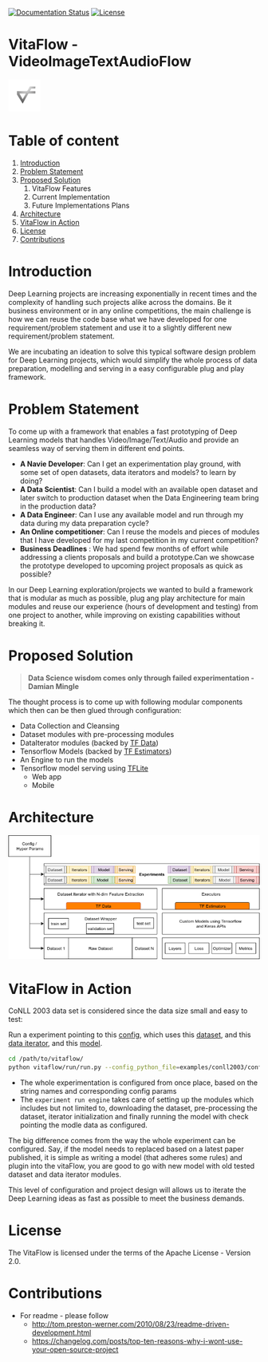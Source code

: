 [![Documentation Status](https://readthedocs.org/projects/vitaflow/badge/?version=latest)](https://vitaflow.readthedocs.io/en/latest/?badge=latest)
[![License](https://img.shields.io/badge/license-Apache%202.0-blue.svg)](https://github.com/imaginea/vitaflow/blob/master/LICENSE)
 

# VitaFlow - VideoImageTextAudioFlow
 ![](vitaflow-icon.png)

# Table of content

1. [Introduction](#introduction)
2. [Problem Statement](#problem-statement)
3. [Proposed Solution](#proposed-solution)
    1. VitaFlow Features <!--what has been done/Available Features -->
    2. Current Implementation <!--what is being prepared -->
    3. Future Implementations Plans <!--what is next -->
4. [Architecture](#architecture)
5. [VitaFlow in Action](#vitaflow-in-action)
6. [License](#license)
7. [Contributions](#contributions) 
 
# Introduction

Deep Learning projects are increasing exponentially in recent times and the complexity of handling such projects alike across the domains. Be it business environment or in any online competitions, the main challenge is how we can reuse the code base what we have developed for one requirement/problem statement and use it to a slightly different new requirement/problem statement. 

We are incubating an ideation to solve this typical software design problem for Deep Learning projects, which would simplify the whole process of data preparation, modelling and serving in a easy configurable plug and play framework.

# Problem Statement

To come up with a framework that enables a fast prototyping of Deep Learning models that handles Video/Image/Text/Audio and provide an seamless way of serving them in different end points.

- **A Navie Developer**: Can I get an experimentation play ground, with some set of open datasets, data iterators and models? to learn by doing?
- **A Data Scientist**: Can I build a model with an available open dataset and later switch to production dataset when the Data Engineering team bring in the production data?
- **A Data Engineer**: Can I use any available model and run through my data during my data preparation cycle?
- **An Online competitioner**: Can I reuse the models and pieces of modules that I have developed for my last competition in my current competition? 
- **Business Deadlines** : We had spend few months of effort while addressing a clients proposals and build a prototype.Can we showcase the prototype developed to upcoming project proposals as quick as possible? 

In our Deep Learning exploration/projects we wanted to build a framework that is modular as much as possible, plug ang play architecture for main modules and reuse our experience (hours of development and testing) from one project to another, while improving on existing capabilities without breaking it.  

# Proposed Solution

> **Data Science wisdom comes only through failed experimentation - Damian Mingle**

The thought process is to come up with following modular components which then can be then glued through
configuration:

 - Data Collection and Cleansing
 - Dataset modules with pre-processing modules
 - DataIterator modules (backed by [TF Data](https://www.tensorflow.org/guide/datasets))
 - Tensorflow Models (backed by [TF Estimators](https://www.tensorflow.org/guide/estimators))
 - An Engine to run the models
 - Tensorflow model serving using [TFLite](https://www.tensorflow.org/lite/)
    - Web app
    - Mobile

# Architecture

![](docs/images/vitaflow_stack.png)

# VitaFlow in Action

CoNLL 2003 data set is considered since the data size small and easy to test:

Run a experiment pointing to this [config](examples/conll2003/config.py),
which uses this [dataset](https://imaginea.github.io/vitaFlow/build/html/api/data/text/conll/conll_2003_dataset.html),
and this [data iterator](https://imaginea.github.io/vitaFlow/build/html/api/data/text/iterators/conll_csv_in_memory.html),
and this [model](https://imaginea.github.io/vitaFlow/build/html/api/models/text/seq2seq/bilstm_crf.html).

``` bash
cd /path/to/vitaflow/
python vitaflow/run/run.py --config_python_file=examples/conll2003/config.py
```

- The whole experimentation is configured from once place, based on the string names and corresponding config params 
- The `experiment run engine` takes care of setting up the modules which includes but not limited to, downloading the dataset, 
pre-processing the dataset, iterator initialization and finally running the model with check pointing the modle data as configured.

The big difference comes from the way the whole experiment can be configured. Say, if the model needs to replaced based 
on a latest paper published, it is simple as writing a model (that adheres some rules) and plugin into the vitaFlow, 
you are good to go with new model with old tested dataset and data iterator modules.

This level of configuration and project design will allows us to iterate the Deep Learning ideas as fast as possible to 
meet the business demands.



# License

The VitaFlow is licensed under the terms of the Apache License - Version 2.0.

# Contributions

* For readme - please follow
    * http://tom.preston-werner.com/2010/08/23/readme-driven-development.html
    * https://changelog.com/posts/top-ten-reasons-why-i-wont-use-your-open-source-project
